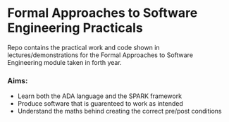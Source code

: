 # Formal Approaches to Software Engineering Practicals 

Repo contains the practical work and code shown in lectures/demonstrations for the Formal Approaches to Software Engineering module taken in forth year.

### Aims:
* Learn both the ADA language and the SPARK framework
* Produce software that is guarenteed to work as intended
* Understand the maths behind creating the correct pre/post conditions 